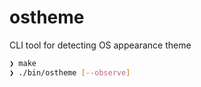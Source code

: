 # ostheme

CLI tool for detecting OS appearance theme

```bash
❯ make
❯ ./bin/ostheme [--observe]
```
